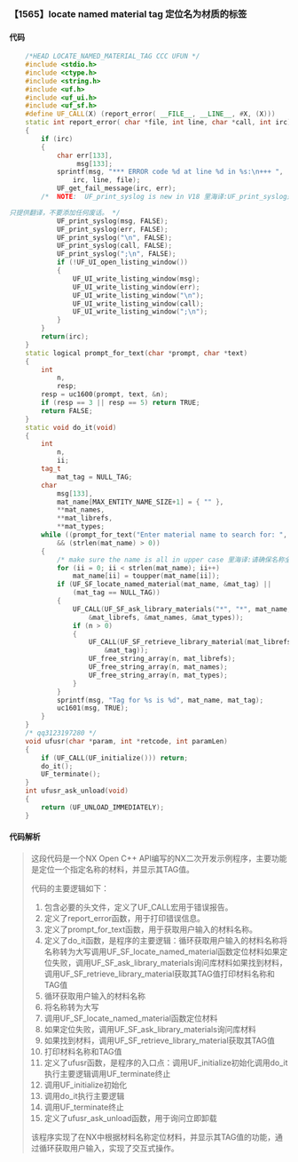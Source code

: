 ### 【1565】locate named material tag 定位名为材质的标签

#### 代码

```cpp
    /*HEAD LOCATE_NAMED_MATERIAL_TAG CCC UFUN */  
    #include <stdio.h>  
    #include <ctype.h>  
    #include <string.h>  
    #include <uf.h>  
    #include <uf_ui.h>  
    #include <uf_sf.h>  
    #define UF_CALL(X) (report_error( __FILE__, __LINE__, #X, (X)))  
    static int report_error( char *file, int line, char *call, int irc)  
    {  
        if (irc)  
        {  
            char err[133],  
                 msg[133];  
            sprintf(msg, "*** ERROR code %d at line %d in %s:\n+++ ",  
                irc, line, file);  
            UF_get_fail_message(irc, err);  
        /*  NOTE:  UF_print_syslog is new in V18 里海译:UF_print_syslog是V18版本新增的函数。

只提供翻译，不要添加任何废话。 */  
            UF_print_syslog(msg, FALSE);  
            UF_print_syslog(err, FALSE);  
            UF_print_syslog("\n", FALSE);  
            UF_print_syslog(call, FALSE);  
            UF_print_syslog(";\n", FALSE);  
            if (!UF_UI_open_listing_window())  
            {  
                UF_UI_write_listing_window(msg);  
                UF_UI_write_listing_window(err);  
                UF_UI_write_listing_window("\n");  
                UF_UI_write_listing_window(call);  
                UF_UI_write_listing_window(";\n");  
            }  
        }  
        return(irc);  
    }  
    static logical prompt_for_text(char *prompt, char *text)  
    {  
        int  
            n,  
            resp;  
        resp = uc1600(prompt, text, &n);  
        if (resp == 3 || resp == 5) return TRUE;  
        return FALSE;  
    }  
    static void do_it(void)  
    {  
        int  
            n,  
            ii;  
        tag_t  
            mat_tag = NULL_TAG;  
        char  
            msg[133],  
            mat_name[MAX_ENTITY_NAME_SIZE+1] = { "" },  
            **mat_names,  
            **mat_librefs,  
            **mat_types;  
        while ((prompt_for_text("Enter material name to search for: ", mat_name))  
            && (strlen(mat_name) > 0))  
        {  
            /* make sure the name is all in upper case 里海译:请确保名称全部为大写字母。 */  
            for (ii = 0; ii < strlen(mat_name); ii++)  
                mat_name[ii] = toupper(mat_name[ii]);  
            if (UF_SF_locate_named_material(mat_name, &mat_tag) ||  
                (mat_tag == NULL_TAG))  
            {  
                UF_CALL(UF_SF_ask_library_materials("*", "*", mat_name, &n,  
                    &mat_librefs, &mat_names, &mat_types));  
                if (n > 0)  
                {  
                    UF_CALL(UF_SF_retrieve_library_material(mat_librefs[0],  
                        &mat_tag));  
                    UF_free_string_array(n, mat_librefs);  
                    UF_free_string_array(n, mat_names);  
                    UF_free_string_array(n, mat_types);  
                }  
            }  
            sprintf(msg, "Tag for %s is %d", mat_name, mat_tag);  
            uc1601(msg, TRUE);  
        }  
    }  
    /* qq3123197280 */  
    void ufusr(char *param, int *retcode, int paramLen)  
    {  
        if (UF_CALL(UF_initialize())) return;  
        do_it();  
        UF_terminate();  
    }  
    int ufusr_ask_unload(void)  
    {  
        return (UF_UNLOAD_IMMEDIATELY);  
    }

```

#### 代码解析

> 这段代码是一个NX Open C++ API编写的NX二次开发示例程序，主要功能是定位一个指定名称的材料，并显示其TAG值。
>
> 代码的主要逻辑如下：
>
> 1. 包含必要的头文件，定义了UF_CALL宏用于错误报告。
> 2. 定义了report_error函数，用于打印错误信息。
> 3. 定义了prompt_for_text函数，用于获取用户输入的材料名称。
> 4. 定义了do_it函数，是程序的主要逻辑：循环获取用户输入的材料名称将名称转为大写调用UF_SF_locate_named_material函数定位材料如果定位失败，调用UF_SF_ask_library_materials询问库材料如果找到材料，调用UF_SF_retrieve_library_material获取其TAG值打印材料名称和TAG值
> 5. 循环获取用户输入的材料名称
> 6. 将名称转为大写
> 7. 调用UF_SF_locate_named_material函数定位材料
> 8. 如果定位失败，调用UF_SF_ask_library_materials询问库材料
> 9. 如果找到材料，调用UF_SF_retrieve_library_material获取其TAG值
> 10. 打印材料名称和TAG值
> 11. 定义了ufusr函数，是程序的入口点：调用UF_initialize初始化调用do_it执行主要逻辑调用UF_terminate终止
> 12. 调用UF_initialize初始化
> 13. 调用do_it执行主要逻辑
> 14. 调用UF_terminate终止
> 15. 定义了ufusr_ask_unload函数，用于询问立即卸载
>
> 该程序实现了在NX中根据材料名称定位材料，并显示其TAG值的功能，通过循环获取用户输入，实现了交互式操作。
>
